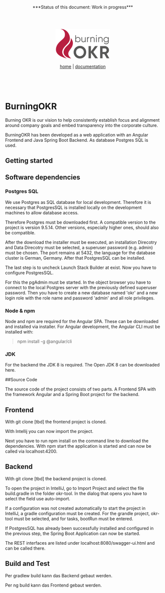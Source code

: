 <p align="center"> ***Status of this document: Work in progress*** </p>
<br/><br/>

<p align="center"><img src="/docs/ci/Logo_burningOKR_RGB_web.png" width="35%" height="35%" alt="Burning OKR"/></p>

<p align="center">
<a href="https://www.burningokr.org" target="_blank">home</a> | <a href="https://burning-okr.gitbook.io/burningokr" target="_blank">documentation</a> </a></p>
<br/><br/><br/>

# BurningOKR 
Burning OKR is our vision to help consistently establish focus and alignment around company goals and embed transparency into the corporate culture.

BurningOKR has been developed as a web application with an Angular Frontend and Java Spring Boot Backend. As database Postgres SQL is used. 


## Getting started

## Software dependencies

### Postgres SQL

We use Postgres as SQL database for local development. Therefore it is necessary that PostgresSQL is installed locally on the development machines to allow database access.

Therefore Postgres must be downloaded first. A compatible version to the project is version 9.5.14. Other versions, especially higher ones, should also be compatible.

After the download the installer must be executed, an installation Direcotry and Data Direcotry must be selected, a superuser password (e.g. admin) must be chosen. The port remains at 5432, the language for the database cluster is German, Germany. After that PostgresSQL can be installed.

The last step is to uncheck Launch Stack Builder at exist. Now you have to configure PostgresSQL.

For this the pgAdmin must be started. In the object browser you have to connect to the local Postgres server with the previously defined superuser password. Then you have to create a new database named 'okr' and a new login role with the role name and password 'admin' and all role privileges.



### Node & npm

Node and npm are required for the Angular SPA. These can be downloaded and installed via installer. For Angular development, the Angular CLI must be installed with: 
> npm install -g @angular/cli


### JDK

For the backend the JDK 8 is required. The Open JDK 8 can be downloaded here.

##Source Code

The source code of the project consists of two parts. A Frontend SPA with the framework Angular and a Spring Boot project for the backend.


## Frontend
With git clone [tbd] the frontend project is cloned.

With Intellij you can now import the project.

Next you have to run npm install on the command line to download the dependencies. With npm start the application is started and can now be called via localhost:4200.


## Backend
With git clone [tbd] the backend project is cloned.

To open the project in IntelliJ, go to Import Project and select the file build.gradle in the folder okr-tool. In the dialog that opens you have to select the field use auto-import.

If a configuration was not created automatically to start the project in IntelliJ, a gradle configuration must be created. For the grandle project, okr-tool must be selected, and for tasks, bootRun must be entered.

If PostgresSQL has already been successfully installed and configured in the previous step, the Spring Boot Application can now be started.

The REST interfaces are listed under localhost:8080/swagger-ui.html and can be called there.

## Build and Test
Per gradlew build kann das Backend gebaut werden.

Per ng build kann das Frontend gebaut werden.
